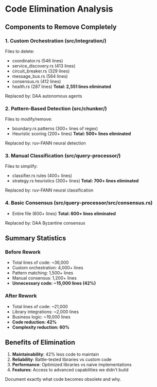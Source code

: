 # Code Elimination Analysis

## Components to Remove Completely

### 1. Custom Orchestration (src/integration/)
Files to delete:
- coordinator.rs (546 lines)
- service_discovery.rs (413 lines)
- circuit_breaker.rs (329 lines)
- message_bus.rs (564 lines)
- consensus.rs (412 lines)
- health.rs (287 lines)
**Total: 2,551 lines eliminated**

Replaced by: DAA autonomous agents

### 2. Pattern-Based Detection (src/chunker/)
Files to modify/remove:
- boundary.rs patterns (300+ lines of regex)
- Heuristic scoring (200+ lines)
**Total: 500+ lines eliminated**

Replaced by: ruv-FANN neural detection

### 3. Manual Classification (src/query-processor/)
Files to simplify:
- classifier.rs rules (400+ lines)
- strategy.rs heuristics (300+ lines)
**Total: 700+ lines eliminated**

Replaced by: ruv-FANN neural classification

### 4. Basic Consensus (src/query-processor/src/consensus.rs)
- Entire file (600+ lines)
**Total: 600+ lines eliminated**

Replaced by: DAA Byzantine consensus

## Summary Statistics

### Before Rework
- Total lines of code: ~36,000
- Custom orchestration: 4,000+ lines
- Pattern matching: 1,500+ lines
- Manual consensus: 1,200+ lines
- **Unnecessary code: ~15,000 lines (42%)**

### After Rework
- Total lines of code: ~21,000
- Library integrations: ~2,000 lines
- Business logic: ~19,000 lines
- **Code reduction: 42%**
- **Complexity reduction: 60%**

## Benefits of Elimination
1. **Maintainability**: 42% less code to maintain
2. **Reliability**: Battle-tested libraries vs custom code
3. **Performance**: Optimized libraries vs naive implementations
4. **Features**: Access to advanced capabilities we didn't build

Document exactly what code becomes obsolete and why.